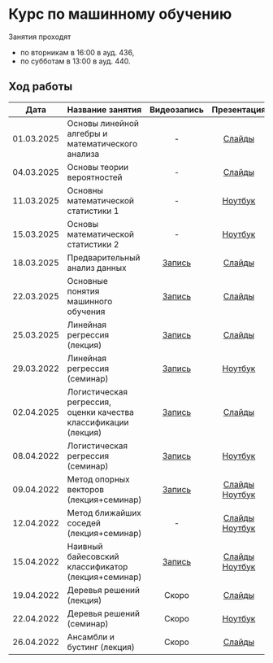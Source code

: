 # Курс по машинному обучению

Занятия проходят
- по вторникам в 16:00 в ауд. 436,
- по субботам в 13:00 в ауд. 440.

## Ход работы

| Дата   | Название занятия       | Видеозапись  | Презентация  | Домашка                  |
|:------:|:-----------------------|:------------:|:------------:|:------------------------:|
| 01.03.2025 | Основы линейной алгебры и математического анализа | - | [Слайды](01_Основы_линейной_алгебры_и_математического_анализа/Машинное_обучение_01.pdf) | - |
| 04.03.2025 | Основы теории вероятностей | - | [Слайды](02_Основы_теории_вероятностей/Машинное_обучение_02.pdf) | - |
| 11.03.2025 | Основны математической статистики 1 | - | [Ноутбук](03_Основы_математической_статистики_1/math.stat.ipynb) | - |
| 15.03.2025 | Основы математической статистики 2 | - | [Ноутбук](04_Основы_математической_статистики_2/math.stat2.ipynb) | [Задание](Домашние_задания/01_Основы_статистического_анализа/)| 
| 18.03.2025 | Предварительный анализ данных | [Запись](https://youtu.be/-60BZOVtElQ?feature=shared) | [Слайды](05_Предварительный_анализ_данных/Машинное_обучение_05.pdf) | [Задание](Домашние_задания/02_Предварительный_анализ_данных/) |  
| 22.03.2025 | Основные понятия машинного обучения | [Запись](https://youtu.be/r_NFsDiCygY?feature=shared) | [Слайды](06_Основные_понятия_машинного_обучения/Машинное_обучение_06.pdf) | - | 
| 25.03.2025 | Линейная регрессия (лекция) | [Запись](https://youtu.be/nmM98SZzp1E?feature=shared) | [Слайды](07_Линейная_регрессия_теория/Машинное_обучение_07.pdf) | - | 
| 29.03.2022 | Линейная регрессия (семинар) | [Запись](https://youtu.be/8RPlzBIwE38) | [Ноутбук](08_Линейная_регрессия_практика/lin-reg.ipynb) | [Задание](Домашние_задания/03_Линейная_регрессия/) | 
| 02.04.2025 | Логистическая регрессия, оценки качества классификации (лекция) | [Запись](https://youtu.be/9eioa89s_aw?feature=shared) | [Слайды](09_Логистическая_регрессия_теория/Машинное_обучение_09.pdf) | - | 
| 08.04.2022 | Логистическая регрессия (семинар) | [Запись](https://youtu.be/g5lJ9oVnqGg?feature=shared) | [Ноутбук](10_Логистическая_регрессия_практика/log-reg.ipynb) | - | 
| 09.04.2022 | Метод опорных векторов (лекция+семинар) | [Запись](https://www.youtube.com/watch?v=nu9XjoU5flE) | [Слайды](11_Метод_опорных_векторов_теория_&_практика/Машинное_обучение_11.pdf) [Ноутбук](11_Метод_опорных_векторов_теория_&_практика/svm.ipynb) | [Задание](Домашние_задания/04_Линейная_классификация/) | 
| 12.04.2022 | Метод ближайших соседей (лекция+семинар) | - | [Слайды](12_Метод_ближайших_соседей_теория_&_практика/Машинное_обучение_12.pdf) [Ноутбук](12_Метод_ближайших_соседей_теория_&_практика/KNN.ipynb) | - | 
| 15.04.2022 | Наивный байесовский классификатор (лекция+семинар) | [Запись](https://www.youtube.com/watch?v=S5yE56bD5Nk) | [Слайды](13_Наивный_байесовский_классификатор_теория_&_практика/Машинное_обучение_13.pdf) [Ноутбук](13_Наивный_байесовский_классификатор_теория_&_практика/naive-bayes.ipynb) | - | 
| 19.04.2022 | Деревья решений (лекция) | Скоро | [Слайды](14_Деревья_решений_теория/Машинное_обучение_14.pdf) | - | 
| 22.04.2022 | Деревья решений (семинар) | Скоро | [Ноутбук](15_Деревья_решений_практика/decision-trees.ipynb) | - | 
| 26.04.2022 | Ансамбли и бустинг (лекция) | Скоро | [Слайды](16_Ансамбли_и_бустинг_теория/Машинное_обучение_16.pdf) | - | 

